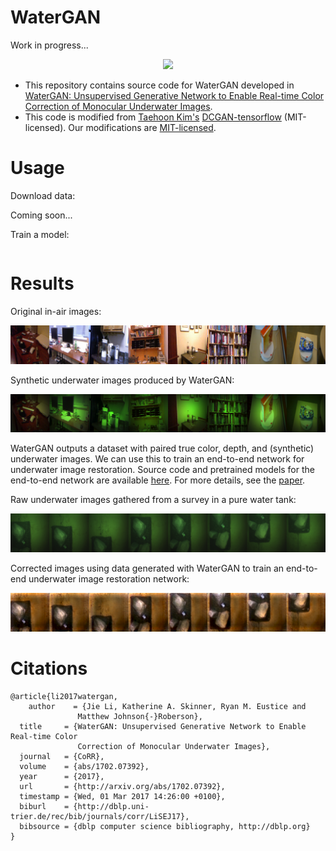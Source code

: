 # WaterGAN

Work in progress...

<p align="center">
  <img src="https://github.com/kskin/WaterGAN/blob/master/watergan.PNG?raw=true"/>
</p>

+ This repository contains source code for WaterGAN developed in [WaterGAN: Unsupervised Generative Network to Enable Real-time Color Correction of Monocular Underwater Images](https://arxiv.org/abs/1702.07392).
+ This code is modified from [Taehoon Kim's](http://carpedm20.github.io/)
  [DCGAN-tensorflow](https://github.com/carpedm20/DCGAN-tensorflow) (MIT-licensed). Our modifications are [MIT-licensed](./LICENSE).

# Usage

Download data:

Coming soon...

Train a model:

```
```

# Results

Original in-air images:

![](figures/air-raw.png)

Synthetic underwater images produced by WaterGAN:

![](figures/air-gen.png)

WaterGAN outputs a dataset with paired true color, depth, and (synthetic) underwater images. We can use this to train an end-to-end network for underwater image restoration. Source code and pretrained models for the end-to-end network are available [here](https://github.com/ljlijie/UnderwaterColorCorrection). For more details, see the [paper](https://arxiv.org/abs/1702.07392).

Raw underwater images gathered from a survey in a pure water tank:

![](figures/mhl-raw.png)

Corrected images using data generated with WaterGAN to train an end-to-end underwater image restoration network:

![](figures/mhl-corrected.png)
  
# Citations

```
@article{li2017watergan,
    author    = {Jie Li, Katherine A. Skinner, Ryan M. Eustice and
               Matthew Johnson{-}Roberson},
  title     = {WaterGAN: Unsupervised Generative Network to Enable Real-time Color
               Correction of Monocular Underwater Images},
  journal   = {CoRR},
  volume    = {abs/1702.07392},
  year      = {2017},
  url       = {http://arxiv.org/abs/1702.07392},
  timestamp = {Wed, 01 Mar 2017 14:26:00 +0100},
  biburl    = {http://dblp.uni-trier.de/rec/bib/journals/corr/LiSEJ17},
  bibsource = {dblp computer science bibliography, http://dblp.org}
}
```

